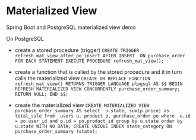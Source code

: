 # Materialized View
Spring Boot and PostgreSQL materialized view demo

On PostgreSQL 
- create a stored procedure (trigger)
    `CREATE TRIGGER refresh_mat_view_after_po_insert
        AFTER INSERT 
        ON purchase_order
        FOR EACH STATEMENT
        EXECUTE PROCEDURE refresh_mat_view();`
  
 - create a function that is called by the stored procedure and it in turn calls the materialized view
    `CREATE OR REPLACE FUNCTION refresh_mat_view()
    RETURNS TRIGGER LANGUAGE plpgsql
    AS $$
    BEGIN
    REFRESH MATERIALIZED VIEW CONCURRENTLY purchase_order_summary;
    RETURN NULL;
    END $$;`
    
 - create the materialized view 
     `CREATE MATERIALIZED VIEW purchase_order_summary
    AS
    select 
        u.state,
        sum(p.price) as total_sale
    from 
        users u,
        product p,
        purchase_order po
    where 
        u.id = po.user_id
        and p.id = po.product_id
    group by u.state
    order by u.state
    WITH NO DATA;
    CREATE UNIQUE INDEX state_category ON purchase_order_summary (state);`
